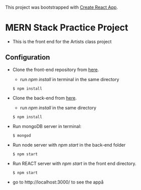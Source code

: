 This project was bootstrapped with [Create React App](https://github.com/facebook/create-react-app).

# MERN Stack Practice Project
- This is the front end for the Artists class project

## Configuration
- Clone the front-end repository from [here](https://github.com/anharathoi/artist-f-e).
  - run *npm install* in terminal in the  same directory
  ```
  $ npm install
  ```
- Clone the back-end from [here](https://github.com/anharathoi/artists-back-end).
  - run *npm install* in the same directory
  ```
  $ npm install
  ```
- Run mongoDB server in terminal:
  ``` 
  $ mongod
  ```
- Run node server with *npm start* in the back-end folder

  ```
  $ npm start
  ```
- Run REACT server with *npm start* in the front end directory.
  ```
  $ npm start
  ```
- go to http://localhost:3000/ to see the appå
